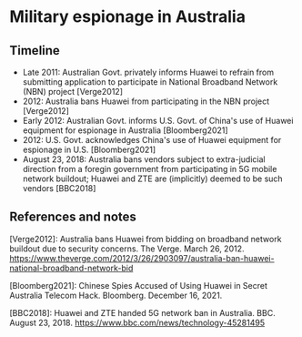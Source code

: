 # Military espionage in Australia

## Timeline 
- Late 2011: Australian Govt. privately informs Huawei to refrain from submitting application to participate in National Broadband Network (NBN) project \[Verge2012\]
- 2012: Australia bans Huawei from participating in the NBN project \[Verge2012\]
- Early 2012: Australian Govt. informs U.S. Govt. of China's use of Huawei equipment for espionage in Australia \[Bloomberg2021\]
- 2012: U.S. Govt. acknowledges China's use of Huawei equipment for espionage in U.S. \[Bloomberg2021\]
- August 23, 2018: Australia bans vendors subject to extra-judicial direction from a foregin government from participating in 5G mobile network buildout; Huawei and ZTE are (implicitly) deemed to be such vendors \[BBC2018\]

## References and notes
\[Verge2012\]: Australia bans Huawei from bidding on broadband network buildout due to security concerns. The Verge. March 26, 2012. https://www.theverge.com/2012/3/26/2903097/australia-ban-huawei-national-broadband-network-bid

\[Bloomberg2021\]: Chinese Spies Accused of Using Huawei in Secret Australia Telecom Hack. Bloomberg. December 16, 2021.

\[BBC2018\]: Huawei and ZTE handed 5G network ban in Australia. BBC. August 23, 2018. https://www.bbc.com/news/technology-45281495 